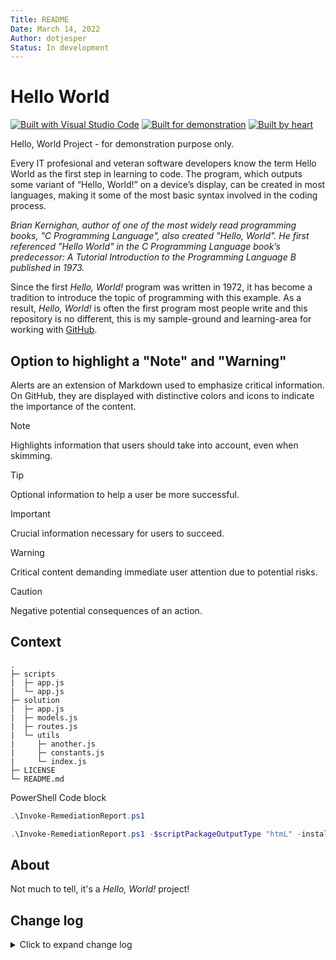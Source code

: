 ```yaml
---
Title: README
Date: March 14, 2022
Author: dotjesper
Status: In development
---
```


# Hello World

[![Built with Visual Studio Code](https://img.shields.io/badge/Built%20with-Visual%20Studio%20Code-blue?style=flat)](https://code.visualstudio.com/)
[![Built for demonstration](https://img.shields.io/badge/Buildt%20for-demonstration%20purpose%20only-blue?style=flat)](https://dotjesper.com/)
[![Built by heart](https://img.shields.io/badge/Built%20by-heart-blue?style=flat)](https://dotjesper.com/)

Hello, World Project - for demonstration purpose only.

Every IT profesional and veteran software developers know the term Hello World as the first step in learning to code. The program, which outputs some variant of “Hello, World!” on a device’s display, can be created in most languages, making it some of the most basic syntax involved in the coding process.

*Brian Kernighan, author of one of the most widely read programming books, "C Programming Language", also created "Hello, World". He first referenced "Hello World" in the C Programming Language book’s predecessor: A Tutorial Introduction to the Programming Language B published in 1973.*

Since the first *Hello, World!* program was written in 1972, it has become a tradition to introduce the topic of programming with this example. As a result, *Hello, World!* is often the first program most people write and this repository is no different, this is my sample-ground and learning-area for working with [GitHub](https://github.com/ "https://github.com/").

## Option to highlight a "Note" and "Warning"

Alerts are an extension of Markdown used to emphasize critical information. On GitHub, they are displayed with distinctive colors and icons to indicate the importance of the content.

> [!NOTE]  
> Highlights information that users should take into account, even when skimming.

> [!TIP]
> Optional information to help a user be more successful.

> [!IMPORTANT]  
> Crucial information necessary for users to succeed.

> [!WARNING]  
> Critical content demanding immediate user attention due to potential risks.

> [!CAUTION]
> Negative potential consequences of an action.

## Context

```
.
├─ scripts
|  ├─ app.js
|  └─ app.js
├─ solution
|  ├─ app.js
|  ├─ models.js
|  ├─ routes.js
|  └─ utils
|     ├─ another.js
|     ├─ constants.js
|     └─ index.js
├─ LICENSE
└─ README.md
```

PowerShell Code block

```PowerShell
.\Invoke-RemediationReport.ps1

.\Invoke-RemediationReport.ps1 -$scriptPackageOutputType "htmL" -installRequiredComponents $true
```

## About

Not much to tell, it's a *Hello, World!* project!

## Change log

<details>
<summary>Click to expand change log</summary>

---

*Version 0.0.1.0 | February 18. 2022* | Public | [Release](https://github.com/dotjesper/hello-world/releases/)

*Version 0.0.0.3 | October 4,2021* | Public
  
*Version 0.0.0.0 | April 11,2017* | Public

---

</details>
